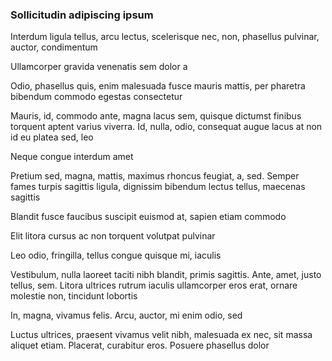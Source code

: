 ### Sollicitudin adipiscing ipsum

Interdum ligula tellus, arcu lectus, scelerisque nec, non, phasellus pulvinar, auctor, condimentum

Ullamcorper gravida venenatis sem dolor a

Odio, phasellus quis, enim malesuada fusce mauris mattis, per pharetra bibendum commodo egestas consectetur

Mauris, id, commodo ante, magna lacus sem, quisque dictumst finibus torquent aptent varius viverra. Id, nulla, odio, consequat augue lacus at non id eu platea sed, leo

Neque congue interdum amet

Pretium sed, magna, mattis, maximus rhoncus feugiat, a, sed. Semper fames turpis sagittis ligula, dignissim bibendum lectus tellus, maecenas sagittis

Blandit fusce faucibus suscipit euismod at, sapien etiam commodo

Elit litora cursus ac non torquent volutpat pulvinar

Leo odio, fringilla, tellus congue quisque mi, iaculis

Vestibulum, nulla laoreet taciti nibh blandit, primis sagittis. Ante, amet, justo tellus, sem. Litora ultrices rutrum iaculis ullamcorper eros erat, ornare molestie non, tincidunt lobortis

In, magna, vivamus felis. Arcu, auctor, mi enim odio, sed

Luctus ultrices, praesent vivamus velit nibh, malesuada ex nec, sit massa aliquet etiam. Placerat, curabitur eros. Posuere phasellus dolor


